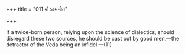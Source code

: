 +++
title = "011 यो ऽवमन्येत"

+++

If a twice-born person, relying upon the science of dialectics, should disregard these two sources, he should be cast out by good men,—the detractor of the Veda being an infidel.—(11)